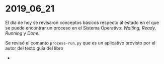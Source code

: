 # 2019_06_21

El día de hoy se revisaron conceptos básicos respecto al estado en el que se puede encontrar un proceso en el Sistema Operativo: <i>Waiting, Ready, Running</i> y <i>Done.</i>

Se revisó el comanto <code>process-run.py</code> que es un aplicativo provisto por el autor del texto guía del libro

<ul>
	<li></i>
</ul>
